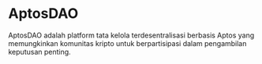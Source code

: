 # AptosDAO
AptosDAO adalah platform tata kelola terdesentralisasi berbasis Aptos yang memungkinkan komunitas kripto untuk berpartisipasi dalam pengambilan keputusan penting.
